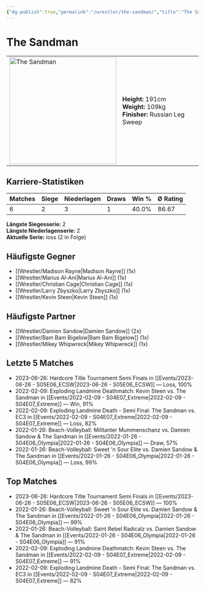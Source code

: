 ```yaml
---
{"dg-publish":true,"permalink":"/wrestler/the-sandman/","title":"The Sandman","tags":["wrestler"],"noteIcon":""}
---
```



# The Sandman

<table>
        <tr>
        <td><img src="https://github.com/CptSpaulding1980/choke-slam-wrestling/releases/download/images/The_Sandman.png" width="280" alt="The Sandman"></td>
        <td>
        <b>Height:</b> 191cm<br>
        <b>Weight:</b> 109kg<br>
        <b>Finisher:</b> Russian Leg Sweep<br>
        </td>
        </tr>
        </table>
        

## Karriere-Statistiken

| Matches | Siege | Niederlagen | Draws | Win % | Ø Rating |
|---------|-------|-------------|-------|-------|-----------|
| 6 | 2 | 3 | 1 | 40.0% | 86.67 |

**Längste Siegesserie:** 2<br>**Längste Niederlagenserie:** 2<br>**Aktuelle Serie:** loss (2 in Folge)


## Häufigste Gegner
- [[Wrestler/Madison Rayne\|Madison Rayne]] (1x)
- [[Wrestler/Marius Al-Ani\|Marius Al-Ani]] (1x)
- [[Wrestler/Christian Cage\|Christian Cage]] (1x)
- [[Wrestler/Larry Zbyszko\|Larry Zbyszko]] (1x)
- [[Wrestler/Kevin Steen\|Kevin Steen]] (1x)

## Häufigste Partner
- [[Wrestler/Damien Sandow\|Damien Sandow]] (2x)
- [[Wrestler/Bam Bam Bigelow\|Bam Bam Bigelow]] (1x)
- [[Wrestler/Mikey Whipwreck\|Mikey Whipwreck]] (1x)

## Letzte 5 Matches
- 2023-06-26: Hardcore Title Tournament Semi Finals in [[Events/2023-06-26 - S05E06_ECSW\|2023-06-26 - S05E06_ECSW]] — Loss, 100%
- 2022-02-09: Exploding Landmine Deathmatch: Kevin Steen vs. The Sandman in [[Events/2022-02-09 - S04E07_Extreme\|2022-02-09 - S04E07_Extreme]] — Win, 91%
- 2022-02-09: Exploding Landmine Death - Semi Final: The Sandman vs. EC3 in [[Events/2022-02-09 - S04E07_Extreme\|2022-02-09 - S04E07_Extreme]] — Loss, 82%
- 2022-01-26: Beach-Volleyball: Militanter Mummenschanz vs. Damien Sandow & The Sandman in [[Events/2022-01-26 - S04E06_Olympia\|2022-01-26 - S04E06_Olympia]] — Draw, 57%
- 2022-01-26: Beach-Volleyball: Sweet 'n Sour Elite vs. Damien Sandow & The Sandman in [[Events/2022-01-26 - S04E06_Olympia\|2022-01-26 - S04E06_Olympia]] — Loss, 99%

## Top Matches
- 2023-06-26: Hardcore Title Tournament Semi Finals in [[Events/2023-06-26 - S05E06_ECSW\|2023-06-26 - S05E06_ECSW]] — 100%
- 2022-01-26: Beach-Volleyball: Sweet 'n Sour Elite vs. Damien Sandow & The Sandman in [[Events/2022-01-26 - S04E06_Olympia\|2022-01-26 - S04E06_Olympia]] — 99%
- 2022-01-26: Beach-Volleyball: Saint Rebel Radicalz vs. Damien Sandow & The Sandman in [[Events/2022-01-26 - S04E06_Olympia\|2022-01-26 - S04E06_Olympia]] — 91%
- 2022-02-09: Exploding Landmine Deathmatch: Kevin Steen vs. The Sandman in [[Events/2022-02-09 - S04E07_Extreme\|2022-02-09 - S04E07_Extreme]] — 91%
- 2022-02-09: Exploding Landmine Death - Semi Final: The Sandman vs. EC3 in [[Events/2022-02-09 - S04E07_Extreme\|2022-02-09 - S04E07_Extreme]] — 82%
